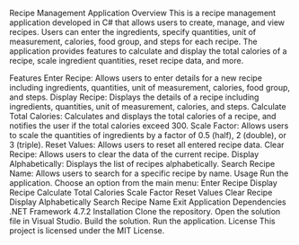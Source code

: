Recipe Management Application
Overview
This is a recipe management application developed in C# that allows users to create, manage, and view recipes. Users can enter the ingredients, specify quantities, unit of measurement, calories, food group, and steps for each recipe. The application provides features to calculate and display the total calories of a recipe, scale ingredient quantities, reset recipe data, and more.

Features
Enter Recipe: Allows users to enter details for a new recipe including ingredients, quantities, unit of measurement, calories, food group, and steps.
Display Recipe: Displays the details of a recipe including ingredients, quantities, unit of measurement, calories, and steps.
Calculate Total Calories: Calculates and displays the total calories of a recipe, and notifies the user if the total calories exceed 300.
Scale Factor: Allows users to scale the quantities of ingredients by a factor of 0.5 (half), 2 (double), or 3 (triple).
Reset Values: Allows users to reset all entered recipe data.
Clear Recipe: Allows users to clear the data of the current recipe.
Display Alphabetically: Displays the list of recipes alphabetically.
Search Recipe Name: Allows users to search for a specific recipe by name.
Usage
Run the application.
Choose an option from the main menu:
Enter Recipe
Display Recipe
Calculate Total Calories
Scale Factor
Reset Values
Clear Recipe
Display Alphabetically
Search Recipe Name
Exit Application
Dependencies
.NET Framework 4.7.2
Installation
Clone the repository.
Open the solution file in Visual Studio.
Build the solution.
Run the application.
License
This project is licensed under the MIT License.
